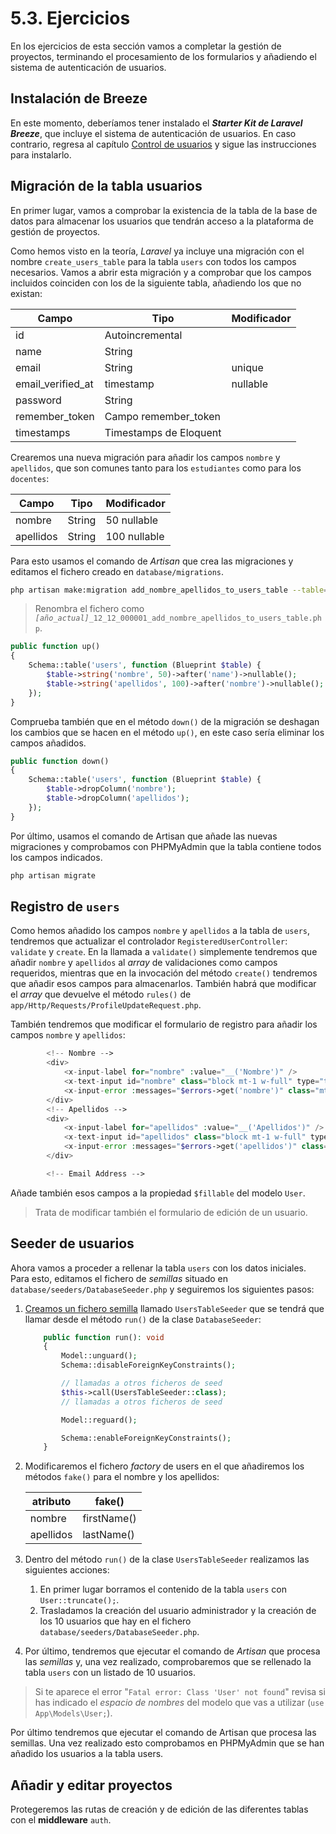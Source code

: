 # 5.3. Ejercicios

En los ejercicios de esta sección vamos a completar la gestión de proyectos, terminando el procesamiento de los formularios y añadiendo el sistema de autenticación de usuarios.

## Instalación de Breeze

En este momento, deberíamos tener instalado el _**Starter Kit de Laravel Breeze**_, que incluye el sistema de autenticación de usuarios. En caso contrario, regresa al capítulo [Control de usuarios](./052_Autenticacion.md) y sigue las instrucciones para instalarlo.

## Migración de la tabla usuarios

En primer lugar, vamos a comprobar la existencia de la tabla de la base de datos para almacenar los usuarios que tendrán acceso a la plataforma de gestión de proyectos.

Como hemos visto en la teoría, _Laravel_ ya incluye una migración con el nombre `create_users_table` para la tabla `users` con todos los campos necesarios. Vamos a abrir esta migración y a comprobar que los campos incluidos coinciden con los de la siguiente tabla, añadiendo los que no existan:

Campo | Tipo | Modificador
--|--|--
id | Autoincremental | 
name | String | 
email | String | unique
email_verified_at | timestamp | nullable
password | String | 
remember_token | Campo remember_token | 
timestamps | Timestamps de Eloquent |  

Crearemos una nueva migración para añadir los campos `nombre` y `apellidos`, que son comunes tanto para los `estudiantes` como para los `docentes`:

Campo | Tipo | Modificador
--|--|--
nombre | String | 50 nullable
apellidos | String | 100 nullable

Para esto usamos el comando de _Artisan_ que crea las migraciones y editamos el fichero creado en `database/migrations`.

```bash
php artisan make:migration add_nombre_apellidos_to_users_table --table=users
```

> Renombra el fichero como _`[año_actual]`_`_12_12_000001_add_nombre_apellidos_to_users_table.php`.

```php
public function up()
{
    Schema::table('users', function (Blueprint $table) {
        $table->string('nombre', 50)->after('name')->nullable();
        $table->string('apellidos', 100)->after('nombre')->nullable();
    });
}
```

Comprueba también que en el método `down()` de la migración se deshagan los cambios que se hacen en el método `up()`, en este caso sería eliminar los campos añadidos.

```php
public function down()
{
    Schema::table('users', function (Blueprint $table) {
        $table->dropColumn('nombre');
        $table->dropColumn('apellidos');
    });
}
```

Por último, usamos el comando de Artisan que añade las nuevas migraciones y comprobamos con PHPMyAdmin que la tabla contiene todos los campos indicados.

```bash
php artisan migrate
```

## Registro de `users`

Como hemos añadido los campos `nombre` y `apellidos` a la tabla de `users`, tendremos que actualizar el controlador `RegisteredUserController`: `validate` y `create`. En la llamada a `validate()` simplemente tendremos que añadir `nombre` y `apellidos` al _array_ de validaciones como campos requeridos, mientras que en la invocación del método `create()` tendremos que añadir esos campos para almacenarlos. También habrá que modificar el _array_ que devuelve el método `rules()` de `app/Http/Requests/ProfileUpdateRequest.php`.

También tendremos que modificar el formulario de registro para añadir los campos `nombre` y `apellidos`:

```php
        <!-- Nombre -->
        <div>
            <x-input-label for="nombre" :value="__('Nombre')" />
            <x-text-input id="nombre" class="block mt-1 w-full" type="text" name="nombre" :value="old('nombre')" required autofocus autocomplete="nombre" />
            <x-input-error :messages="$errors->get('nombre')" class="mt-2" />
        </div>
        <!-- Apellidos -->
        <div>
            <x-input-label for="apellidos" :value="__('Apellidos')" />
            <x-text-input id="apellidos" class="block mt-1 w-full" type="text" name="apellidos" :value="old('apellidos')" required autofocus autocomplete="apellidos" />
            <x-input-error :messages="$errors->get('apellidos')" class="mt-2" />
        </div>

        <!-- Email Address -->
```

Añade también esos campos a la propiedad `$fillable` del modelo `User`.

> Trata de modificar también el formulario de edición de un usuario.

## Seeder de usuarios

Ahora vamos a proceder a rellenar la tabla `users` con los datos iniciales. Para esto, editamos el fichero de _semillas_ situado en `database/seeders/DatabaseSeeder.php` y seguiremos los siguientes pasos:

1. [Creamos un fichero semilla](./045_databaseSeeding.md#crear-ficheros-semilla) llamado `UsersTableSeeder` que se tendrá que llamar desde el método `run()` de la clase `DatabaseSeeder`:

    ```php
        public function run(): void
        {
            Model::unguard();
            Schema::disableForeignKeyConstraints();

            // llamadas a otros ficheros de seed
            $this->call(UsersTableSeeder::class);
            // llamadas a otros ficheros de seed

            Model::reguard();

            Schema::enableForeignKeyConstraints();
        }
    ```
2. Modificaremos el fichero _factory_ de users en el que añadiremos los métodos `fake()` para el nombre y los apellidos:

    atributo | fake()
    --|--
    nombre | firstName()
    apellidos | lastName()

3. Dentro del método `run()` de la clase `UsersTableSeeder` realizamos las siguientes acciones:

    1. En primer lugar borramos el contenido de la tabla `users` con `User::truncate();`.
    1. Trasladamos la creación del usuario administrador y la creación de los 10 usuarios que hay en el fichero `database/seeders/DatabaseSeeder.php`.

4. Por último, tendremos que ejecutar el comando de _Artisan_ que procesa las _semillas_ y, una vez realizado, comprobaremos que se rellenado la tabla `users` con un listado de 10 usuarios.

> Si te aparece el error "`Fatal error: Class 'User' not found`" revisa si has indicado el _espacio de nombres_ del modelo que vas a utilizar (`use App\Models\User;`).

Por último tendremos que ejecutar el comando de Artisan que procesa las semillas. Una vez realizado esto comprobamos en PHPMyAdmin que se han añadido los usuarios a la tabla users.

## Añadir y editar proyectos

Protegeremos las rutas de creación y de edición de las diferentes tablas con el **middleware** `auth`.
